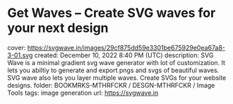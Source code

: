 # Get Waves – Create SVG waves for your next design

cover: https://svgwave.in/images/29cf875dd59e3301be675929e0ea67a8-3-01.svg
created: December 10, 2022 8:40 PM (UTC)
description: SVG Wave is a minimal gradient svg wave generator with lot of customization. It lets you abiltiy to generate and export pngs and svgs of beautiful waves. SVG wave also lets you layer multiple waves. Create SVGs for your website designs.
folder: BOOKMRKS-MTHRFCKR / DESGN-MTHRFCKR / Image Tools
tags: image generation
url: https://svgwave.in